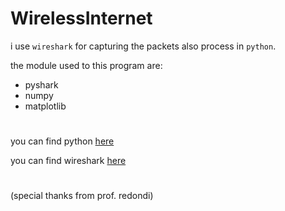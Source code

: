 # WirelessInternet

i use `wireshark` for capturing the packets also process in `python`.  

the module used to this program are:
- pyshark
- numpy
- matplotlib
#  

 you can find python [here](https://www.python.org)  

 you can find wireshark [here](https://www.wireshark.org)

#  

(special thanks from prof. redondi)  
